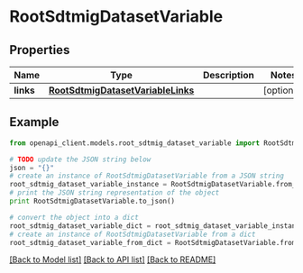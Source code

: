 # RootSdtmigDatasetVariable


## Properties
Name | Type | Description | Notes
------------ | ------------- | ------------- | -------------
**links** | [**RootSdtmigDatasetVariableLinks**](RootSdtmigDatasetVariableLinks.md) |  | [optional] 

## Example

```python
from openapi_client.models.root_sdtmig_dataset_variable import RootSdtmigDatasetVariable

# TODO update the JSON string below
json = "{}"
# create an instance of RootSdtmigDatasetVariable from a JSON string
root_sdtmig_dataset_variable_instance = RootSdtmigDatasetVariable.from_json(json)
# print the JSON string representation of the object
print RootSdtmigDatasetVariable.to_json()

# convert the object into a dict
root_sdtmig_dataset_variable_dict = root_sdtmig_dataset_variable_instance.to_dict()
# create an instance of RootSdtmigDatasetVariable from a dict
root_sdtmig_dataset_variable_from_dict = RootSdtmigDatasetVariable.from_dict(root_sdtmig_dataset_variable_dict)
```
[[Back to Model list]](../README.md#documentation-for-models) [[Back to API list]](../README.md#documentation-for-api-endpoints) [[Back to README]](../README.md)


